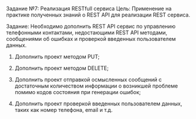 Задание №7: Реализация RESTfull сервиса
Цель: Применение на практике полученных знаний о REST API для реализации REST сервиса.

Задание: Необходимо дополнить REST API сервис по управлению телефонными контактами, недостающими REST API методами, сообщениями об ошибках и проверкой введенных пользователем данных.

1. Дополнить проект методом PUT;

2. Дополнить проект методом DELETE;

3. Дополнить проект отправкой осмысленных сообщений с достаточным количеством информации о возникшей проблеме помимо кодов состояния при генерации ошибок;

4. Дополнить проект проверкой введенных пользователем данных, таких как номер телефона, email и т.д.